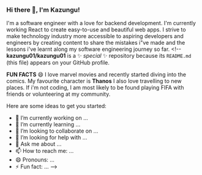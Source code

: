 ### Hi there 👋, I'm Kazungu!

I'm a software engineer with a love for backend development. I'm currently working React to create easy-to-use and beautiful web apps. I strive to make technology industry more accessible to aspiring developers and engineers by creating content to share the mistakes i"ve made and the lessons i've learnt along my software engineering journey so far. <!--
**kazungu01/kazungu01** is a ✨ _special_ ✨ repository because its `README.md` (this file) appears on your GitHub profile.

**FUN FACTS** 😄
I love marvel movies and recently started diving into the comics. My favourite character is **Thanos**
I also love travelling to new places.
If i'm not coding, I am most likely to be found playing FIFA with friends or volunteering at my community.


Here are some ideas to get you started:

- 🔭 I’m currently working on ...
- 🌱 I’m currently learning ...
- 👯 I’m looking to collaborate on ...
- 🤔 I’m looking for help with ...
- 💬 Ask me about ...
- 📫 How to reach me: ...
- 😄 Pronouns: ...
- ⚡ Fun fact: ...
-->
